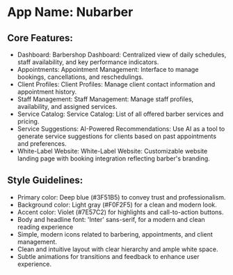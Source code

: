 # **App Name**: Nubarber

## Core Features:

- Dashboard: Barbershop Dashboard: Centralized view of daily schedules, staff availability, and key performance indicators.
- Appointments: Appointment Management: Interface to manage bookings, cancellations, and reschedulings.
- Client Profiles: Client Profiles: Manage client contact information and appointment history.
- Staff Management: Staff Management: Manage staff profiles, availability, and assigned services.
- Service Catalog: Service Catalog: List of all offered barber services and pricing.
- Service Suggestions: AI-Powered Recommendations: Use AI as a tool to generate service suggestions for clients based on past appointments and preferences.
- White-Label Website: White-Label Website: Customizable website landing page with booking integration reflecting barber's branding.

## Style Guidelines:

- Primary color: Deep blue (#3F51B5) to convey trust and professionalism.
- Background color: Light gray (#F0F2F5) for a clean and modern look.
- Accent color: Violet (#7E57C2) for highlights and call-to-action buttons.
- Body and headline font: 'Inter' sans-serif, for a modern and clean reading experience
- Simple, modern icons related to barbering, appointments, and client management.
- Clean and intuitive layout with clear hierarchy and ample white space.
- Subtle animations for transitions and feedback to enhance user experience.